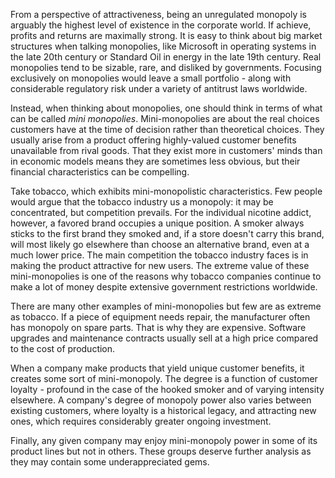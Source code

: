 
From a perspective of attractiveness, being an unregulated monopoly is arguably the highest level of existence in the corporate world. If achieve, profits and returns are maximally strong. It is easy to think about big market structures when talking monopolies, like Microsoft in operating systems in the late 20th century or Standard Oil in energy in the late 19th century. Real monopolies tend to be sizable, rare, and disliked by governments. Focusing exclusively on monopolies would leave a small portfolio - along with considerable regulatory risk under a variety of antitrust laws worldwide.

Instead, when thinking about monopolies, one should think in terms of what can be called *mini monopolies*. Mini-monopolies are about the real choices customers have at the time of decision rather than theoretical choices. They usually arise from a product offering highly-valued customer benefits unavailable from rival goods. That they exist more in customers' minds than in economic models means they are sometimes less obvious, but their financial characteristics can be compelling. 

Take tobacco, which exhibits mini-monopolistic characteristics. Few people would argue that the tobacco industry us a monopoly: it may be concentrated, but competition prevails. For the individual nicotine addict, however, a favored brand occupies a unique position. A smoker always sticks to the first brand they smoked and, if a store doesn't carry this brand, will most likely go elsewhere than choose an alternative brand, even at a much lower price. The main competition the tobacco industry faces is in making the product attractive for new users. The extreme value of these mini-monopolies is one of the reasons why tobacco companies continue to make a lot of money despite extensive government restrictions worldwide. 

There are many other examples of mini-monopolies but few are as extreme as tobacco. If a piece of equipment needs repair, the manufacturer often has monopoly on spare parts. That is why they are expensive.  Software upgrades and maintenance contracts usually sell at a high price compared to the cost of production.

When a company make products that yield unique customer benefits, it creates some sort of mini-monopoly. The degree is a function of customer loyalty - profound in the case of the hooked smoker and of varying intensity elsewhere. A company's degree of monopoly power also varies between existing customers, where loyalty is a historical legacy, and attracting new ones, which requires considerably greater ongoing investment.

Finally, any given company may enjoy mini-monopoly power in some of its product lines but not in others. These groups deserve further analysis as they may contain some underappreciated gems.